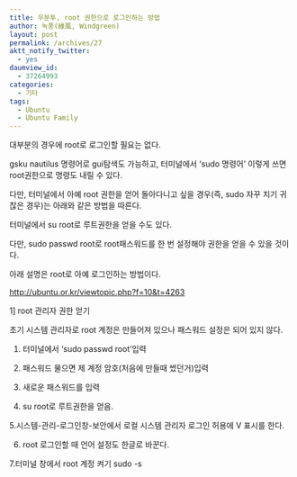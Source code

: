 ```yaml
---
title: 우분투, root 권한으로 로그인하는 방법
author: 녹풍(綠風, Windgreen)
layout: post
permalink: /archives/27
aktt_notify_twitter:
  - yes
daumview_id:
  - 37264993
categories:
  - 기타
tags:
  - Ubuntu
  - Ubuntu Family
---
```

대부분의 경우에 root로 로그인할 필요는 없다.

gsku nautilus 명령어로 gui탐색도 가능하고, 터미널에서 &#8216;sudo 명령어&#8217; 이렇게 쓰면 root권한으로 명령도 내릴 수 있다.

다만, 터미널에서 아예 root 권한을 얻어 돌아다니고 싶을 경우(즉, sudo 자꾸 치기 귀찮은 경우)는 아래와 같은 방법을 따른다.

터미널에서 su root로 루트권한을 얻을 수도 있다.

다만, sudo passwd root로 root패스워드를 한 번 설정해야 권한을 얻을 수 있을 것이다.

아래 설명은 root로 아예 로그인하는 방법이다.

<a target="_blank" href="http://ubuntu.or.kr/viewtopic.php?f=10&t=4263">http://ubuntu.or.kr/viewtopic.php?f=10&t=4263</a>

1] root 관리자 권한 얻기

초기 시스템 관리자로 root 계정은 만들어져 있으나 패스워드 설정은 되어 있지 않다.

1. 터미널에서 &#8216;sudo passwd root&#8217;입력

2. 패스워드 물으면 제 계정 암호(처음에 만들때 썼던거)입력

3. 새로운 패스워드를 입력

4. su root로 루트권한을 얻음.

5.시스템-관리-로그인창-보안에서 로컬 시스템 관리자 로그인 허용에 V 표시를 한다.

6. root 로그인할 때 언어 설정도 한글로 바꾼다.

7.터미널 창에서 root 계정 켜기 sudo -s